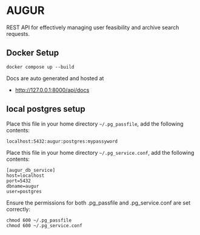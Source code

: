 # AUGUR
REST API for effectively managing user feasibility and archive search requests.


## Docker Setup
```
docker compose up --build
```

Docs are auto generated and hosted at 
- http://127.0.0.1:8000/api/docs


## local postgres setup

Place this file in your home directory ```~/.pg_passfile```, add the following contents:
```
localhost:5432:augur:postgres:mypassyword
```

Place this file in your home directory ```~/.pg_service.conf```, add the following contents:
```
[augur_db_service]
host=localhost
port=5432
dbname=augur
user=postgres
```

Ensure the permissions for both .pg_passfile and .pg_service.conf are set correctly:
```
chmod 600 ~/.pg_passfile
chmod 600 ~/.pg_service.conf
```
